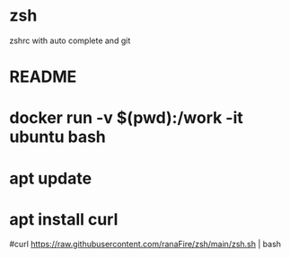 # zsh
zshrc with auto complete and git


# README
# docker run -v $(pwd):/work -it ubuntu bash
# apt update
# apt install curl
#curl https://raw.githubusercontent.com/ranaFire/zsh/main/zsh.sh | bash
